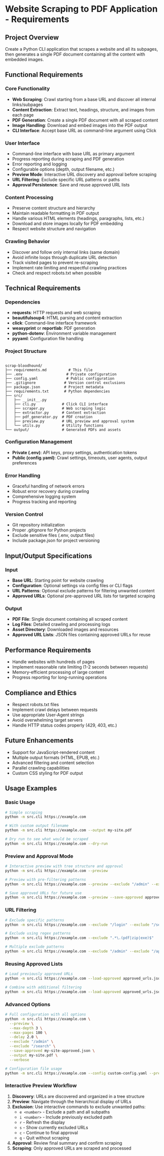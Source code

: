 # Website Scraping to PDF Application - Requirements

## Project Overview
Create a Python CLI application that scrapes a website and all its subpages, then generates a single PDF document containing all the content with embedded images.

## Functional Requirements

### Core Functionality
- **Web Scraping**: Crawl starting from a base URL and discover all internal links/subpages
- **Content Extraction**: Extract text, headings, structure, and images from each page
- **PDF Generation**: Create a single PDF document with all scraped content
- **Image Handling**: Download and embed images into the PDF output
- **CLI Interface**: Accept base URL as command-line argument using Click

### User Interface
- Command-line interface with base URL as primary argument
- Progress reporting during scraping and PDF generation
- Error reporting and logging
- Configurable options (depth, output filename, etc.)
- **Preview Mode**: Interactive URL discovery and approval before scraping
- **URL Filtering**: Exclude specific URL patterns or paths
- **Approval Persistence**: Save and reuse approved URL lists

### Content Processing
- Preserve content structure and hierarchy
- Maintain readable formatting in PDF output
- Handle various HTML elements (headings, paragraphs, lists, etc.)
- Download and store images locally for PDF embedding
- Respect website structure and navigation

### Crawling Behavior
- Discover and follow only internal links (same domain)
- Avoid infinite loops through duplicate URL detection
- Track visited pages to prevent re-scraping
- Implement rate limiting and respectful crawling practices
- Check and respect robots.txt when possible

## Technical Requirements

### Dependencies
- **requests**: HTTP requests and web scraping
- **beautifulsoup4**: HTML parsing and content extraction
- **click**: Command-line interface framework
- **weasyprint** or **reportlab**: PDF generation
- **python-dotenv**: Environment variable management
- **pyyaml**: Configuration file handling

### Project Structure
```

scrap-bloodhound/
├── requirements.md          # This file
├── .env                    # Private configuration
├── config.yaml             # Public configuration
├── .gitignore             # Version control exclusions
├── package.json           # Project metadata
├── requirements.txt       # Python dependencies
├── src/
│   ├── __init__.py
│   ├── cli.py            # Click CLI interface
│   ├── scraper.py        # Web scraping logic
│   ├── extractor.py      # Content extraction
│   ├── pdf_generator.py  # PDF creation
│   ├── preview.py        # URL preview and approval system
│   └── utils.py          # Utility functions
└── output/               # Generated PDFs and assets
```

### Configuration Management
- **Private (.env)**: API keys, proxy settings, authentication tokens
- **Public (config.yaml)**: Crawl settings, timeouts, user agents, output preferences

### Error Handling
- Graceful handling of network errors
- Robust error recovery during crawling
- Comprehensive logging system
- Progress tracking and reporting

### Version Control
- Git repository initialization
- Proper .gitignore for Python projects
- Exclude sensitive files (.env, output files)
- Include package.json for project versioning

## Input/Output Specifications

### Input
- **Base URL**: Starting point for website crawling
- **Configuration**: Optional settings via config files or CLI flags
- **URL Patterns**: Optional exclude patterns for filtering unwanted content
- **Approved URLs**: Optional pre-approved URL lists for targeted scraping

### Output
- **PDF File**: Single document containing all scraped content
- **Log Files**: Detailed crawling and processing logs
- **Asset Directory**: Downloaded images and resources
- **Approved URL Lists**: JSON files containing approved URLs for reuse

## Performance Requirements
- Handle websites with hundreds of pages
- Implement reasonable rate limiting (1-2 seconds between requests)
- Memory-efficient processing of large content
- Progress reporting for long-running operations

## Compliance and Ethics
- Respect robots.txt files
- Implement crawl delays between requests
- Use appropriate User-Agent strings
- Avoid overwhelming target servers
- Handle HTTP status codes properly (429, 403, etc.)

## Future Enhancements
- Support for JavaScript-rendered content
- Multiple output formats (HTML, EPUB, etc.)
- Advanced filtering and content selection
- Parallel crawling capabilities
- Custom CSS styling for PDF output

## Usage Examples

### Basic Usage
```bash
# Simple scraping
python -m src.cli https://example.com

# With custom output filename
python -m src.cli https://example.com --output my-site.pdf

# Dry run to see what would be scraped
python -m src.cli https://example.com --dry-run
```

### Preview and Approval Mode
```bash
# Interactive preview with tree structure and approval
python -m src.cli https://example.com --preview

# Preview with pre-filtering patterns
python -m src.cli https://example.com --preview --exclude "/admin" --exclude "/api"

# Save approved URLs for future use
python -m src.cli https://example.com --preview --save-approved approved_urls.json
```

### URL Filtering
```bash
# Exclude specific patterns
python -m src.cli https://example.com --exclude "/login" --exclude "/search"

# Exclude using regex patterns
python -m src.cli https://example.com --exclude ".*\.(pdf|zip|exe)$"

# Multiple exclude patterns
python -m src.cli https://example.com --exclude "/admin" --exclude "/api" --exclude "/private"
```

### Reusing Approved Lists
```bash
# Load previously approved URLs
python -m src.cli https://example.com --load-approved approved_urls.json

# Combine with additional filtering
python -m src.cli https://example.com --load-approved approved_urls.json --exclude "/temp"
```

### Advanced Options
```bash
# Full configuration with all options
python -m src.cli https://example.com \
  --preview \
  --max-depth 3 \
  --max-pages 100 \
  --delay 2.0 \
  --exclude "/admin" \
  --exclude "/search" \
  --save-approved my-site-approved.json \
  --output my-site.pdf \
  --verbose

# Configuration file usage
python -m src.cli https://example.com --config custom-config.yaml --preview
```

### Interactive Preview Workflow
1. **Discovery**: URLs are discovered and organized in a tree structure
2. **Preview**: Navigate through the hierarchical display of URLs
3. **Exclusion**: Use interactive commands to exclude unwanted paths:
   - `e <number>` - Exclude a path and all subpaths
   - `i <number>` - Include previously excluded path
   - `r` - Refresh the display
   - `s` - Show currently excluded URLs
   - `c` - Continue to final approval
   - `q` - Quit without scraping
4. **Approval**: Review final summary and confirm scraping
5. **Scraping**: Only approved URLs are scraped and processed
